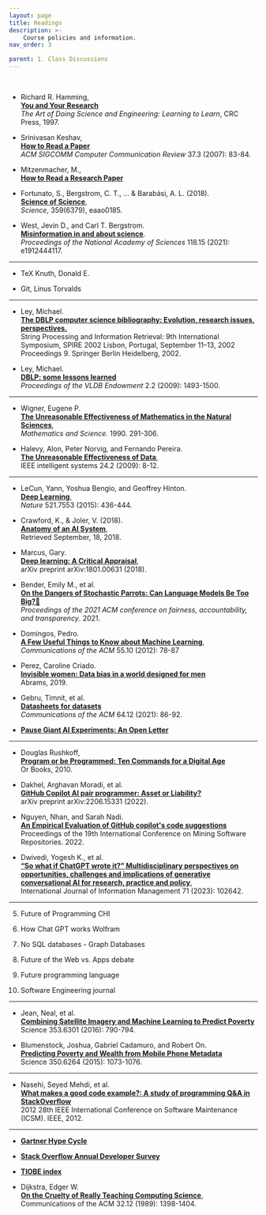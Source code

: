 ```yaml
---
layout: page
title: Readings
description: >-
    Course policies and information.
nav_order: 3

parent: 1. Class Discussions
---
```


<!-- # Readings
{:.no_toc} -->

<!-- ## Table of contents
{: .no_toc .text-delta }

1. TOC
{:toc} -->

<!-- --- -->
<br/>

* Richard R. Hamming,\
**[You and Your Research](https://d37ugbyn3rpeym.cloudfront.net/stripe-press/TAODSAE_zine_press.pdf)**<br/>
_The Art of Doing Science and Engineering: Learning to Learn_, CRC Press, 1997.

* Srinivasan Keshav,\
**[How to Read a Paper](https://www.albany.edu/spatial/training/3-How%20to%20read%20a%20paper.pdf)**<br/>
_ACM SIGCOMM Computer Communication Review_ 37.3 (2007): 83-84.

* Mitzenmacher, M.,\
**[How to Read a Research Paper](https://www.eecs.harvard.edu/~michaelm/postscripts/ReadPaper.pdf)**

* Fortunato, S., Bergstrom, C. T.,  ... & Barabási, A. L. (2018). \
**[Science of Science](https://www.science.org/doi/full/10.1126/science.aao0185)**,<br/>
_Science_, 359(6379), eaao0185.

* West, Jevin D., and Carl T. Bergstrom. \
**[Misinformation in and about science](https://www.pnas.org/doi/full/10.1073/pnas.1912444117)**. <br/> 
_Proceedings of the National Academy of Sciences_ 118.15 (2021): e1912444117.

<hr/>

* TeX Knuth, Donald E.

* Git, Linus Torvalds

<hr/>

* Ley, Michael. \
**[The DBLP computer science bibliography: Evolution, research issues, perspectives.](https://link.springer.com/chapter/10.1007/3-540-45735-6_1)** <br/>
String Processing and Information Retrieval: 9th International Symposium, SPIRE 2002 Lisbon, Portugal, September 11–13, 2002 Proceedings 9. Springer Berlin Heidelberg, 2002.

* Ley, Michael. \
**[DBLP: some lessons learned](https://dl.acm.org/doi/abs/10.14778/1687553.1687577?casa_token=w-XI6piavuMAAAAA%3AXYmmUBGnxlgrcv7pFU_av6t4XfAJFkNAR6Oi01cimIkt80KwsahPalhnYplbqv5f3RevxGv88og)** <br/>
_Proceedings of the VLDB Endowment_ 2.2 (2009): 1493-1500.


<hr/>

* Wigner, Eugene P. \
**[The Unreasonable Effectiveness of Mathematics in the Natural Sciences](https://d1wqtxts1xzle7.cloudfront.net/94048193/wigner-libre.pdf?1668153422=&response-content-disposition=inline%3B+filename%3DTHE_UNREASONABLE_EFFECTIVENSS_OF_MATHEMA.pdf&Expires=1683254814&Signature=eGiY1F7~EtvRj-dwS9uwPeZ9xCXs3QbC2lU1F4NyLVjz-xpREklKyu78WORawRS82aOw2fHXCZazbzzMmw2HdTQONEHCfnyfRzqDqlicmEh80jAiEUjVXFgu6n8iZj~~zoxf90VquoHnlDVB1llODnfnW1VOYp3oDv6BpvcDuSSdXr29j6n2JSU-g3rUvvG2IrxOVlzB-xPDVo44DZFjaczN-81BeQwX7ZHXf5BGn5TYcfAgYREfdrvfambagQ~eq6DPkM3MfbU2l1R6AXEPmtg1OiWYIHR~SuHpScLI64PMX0~WmTqDiqyZUhrDednGS8uAl2OCe~OdXgfEDmlq8g__&Key-Pair-Id=APKAJLOHF5GGSLRBV4ZA)**, <br/>
_Mathematics and Science_. 1990. 291-306.

* Halevy, Alon, Peter Norvig, and Fernando Pereira.\
**[The Unreasonable Effectiveness of Data](https://storage.googleapis.com/pub-tools-public-publication-data/pdf/35179.pdf)**,<br/>
IEEE intelligent systems 24.2 (2009): 8-12.

<hr/>

* LeCun, Yann, Yoshua Bengio, and Geoffrey Hinton.\
**[Deep Learning](https://www.nature.com/articles/nature14539)**,<br/>  _Nature_ 521.7553 (2015): 436-444.


* Crawford, K., & Joler, V. (2018).\
**[Anatomy of an AI System](https://cache.fluxo.info/data/4c/ab/4cab5c66a9e44e27f58dd79918f489d7ed08da09/screenshot.pdf)**,<br/>  Retrieved September, 18, 2018.

* Marcus, Gary.\
**[Deep learning: A Critical Appraisal](https://arxiv.org/pdf/1801.00631.pdf?u)**,<br/>  arXiv preprint arXiv:1801.00631 (2018).

* Bender, Emily M., et al.\
**[On the Dangers of Stochastic Parrots: Can Language Models Be Too Big?🦜](https://dl.acm.org/doi/pdf/10.1145/3442188.3445922)** <br/> _Proceedings of the 2021 ACM conference on fairness, accountability, and transparency_. 2021. 

* Domingos, Pedro.\
**[A Few Useful Things to Know about Machine Learning](https://deeplearning.lipingyang.org/wp-content/uploads/2017/01/Domingos_2012_-A_few_useful_things2know_about_ML.pdf)**,<br/>  _Communications of the ACM_ 55.10 (2012): 78-87

* Perez, Caroline Criado. \
**[Invisible women: Data bias in a world designed for men](https://cdn.waterstones.com/images/1/4718/extract_invisiblewomen.pdf)** <br/>
Abrams, 2019.

* Gebru, Timnit, et al. \
**[Datasheets for datasets](https://arxiv.org/pdf/1803.09010.pdf)** <br/>
_Communications of the ACM_ 64.12 (2021): 86-92.

* **[Pause Giant AI Experiments: An Open Letter](https://futureoflife.org/open-letter/pause-giant-ai-experiments/)**

<hr/>

* Douglas Rushkoff,\
**[Program or be Programmed: Ten Commands for a Digital Age](https://addc401fall2016.files.wordpress.com/2016/08/rushkoff-program-or-be-programmed.pdf)**<br/> Or Books, 2010.

* Dakhel, Arghavan Moradi, et al.\
**[GitHub Copilot AI pair programmer: Asset or Liability?](https://arxiv.org/pdf/2206.15331)**<br/>
arXiv preprint arXiv:2206.15331 (2022).

* Nguyen, Nhan, and Sarah Nadi.\
**[An Empirical Evaluation of GitHub copilot's code suggestions](https://dl.acm.org/doi/abs/10.1145/3524842.3528470)**<br/>
Proceedings of the 19th International Conference on Mining Software Repositories. 2022.

* Dwivedi, Yogesh K., et al.\
**[“So what if ChatGPT wrote it?” Multidisciplinary perspectives on opportunities, challenges and implications of generative conversational AI for research, practice and policy](https://www.sciencedirect.com/science/article/pii/S0268401223000233)**,<br/>
International Journal of Information Management 71 (2023): 102642.

<hr/>

5. Future of Programming CHI 

6. How Chat GPT works Wolfram 

7. No SQL databases - Graph Databases 

8. Future of the Web vs. Apps debate

9. Future programming language 

10. Software Engineering journal 

<hr/>

* Jean, Neal, et al.\
**[Combining Satellite Imagery and Machine Learning to Predict Poverty](https://scholar.archive.org/work/hvolprbfevflbog7aw25cqqrwm/access/wayback/http://nealjean.com/papers/science_main.pdf)** <br/>
Science 353.6301 (2016): 790-794.


* Blumenstock, Joshua, Gabriel Cadamuro, and Robert On. \
**[Predicting Poverty and Wealth from Mobile Phone Metadata](https://dlab.epfl.ch/teaching/spring2019/cs718/papers/blumenstock2015predicting.pdf)**<br/>
Science 350.6264 (2015): 1073-1076.

<hr/>

* Nasehi, Seyed Mehdi, et al.\
**[What makes a good code example?: A study of programming Q&A in StackOverflow](https://ieeexplore.ieee.org/abstract/document/6405249)**<br/>
2012 28th IEEE International Conference on Software Maintenance (ICSM). IEEE, 2012.

<hr/>

* **[Gartner Hype Cycle](https://www.gartner.com/en/research/methodologies/gartner-hype-cycle)**

* **[Stack Overflow Annual Developer Survey](https://insights.stackoverflow.com/survey)**

* **[TIOBE index](https://www.tiobe.com/tiobe-index/)**


* Dijkstra, Edger W. \
**[On the Cruelty of Really Teaching Computing Science](https://www.psy.gla.ac.uk/~steve/educ/dijk/EWD1036.v4.pdf)**, <br/>
Communications of the ACM 32.12 (1989): 1398-1404.